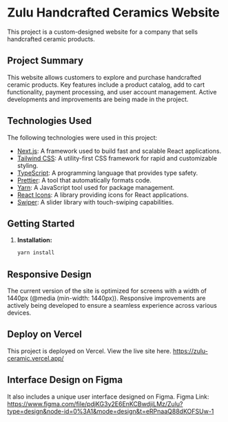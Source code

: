 # Zulu Handcrafted Ceramics Website

This project is a custom-designed website for a company that sells handcrafted ceramic products. 

## Project Summary

This website allows customers to explore and purchase handcrafted ceramic products. Key features include a product catalog, add to cart functionality, payment processing, and user account management.
Active developments and improvements are being made in the project.

## Technologies Used

The following technologies were used in this project:

- [Next.js](https://nextjs.org/): A framework used to build fast and scalable React applications.
- [Tailwind CSS](https://tailwindcss.com/): A utility-first CSS framework for rapid and customizable styling.
- [TypeScript](https://www.typescriptlang.org/): A programming language that provides type safety.
- [Prettier](https://prettier.io/): A tool that automatically formats code.
- [Yarn](https://yarnpkg.com/): A JavaScript tool used for package management.
- [React Icons](https://react-icons.github.io/react-icons/): A library providing icons for React applications.
- [Swiper](https://swiperjs.com/): A slider library with touch-swiping capabilities.

## Getting Started

1. **Installation:**
   ```bash
   yarn install

## Responsive Design
The current version of the site is optimized for screens with a width of 1440px (@media (min-width: 1440px)). 
Responsive improvements are actively being developed to ensure a seamless experience across various devices.

## Deploy on Vercel
This project is deployed on Vercel. View the live site here.
https://zulu-ceramic.vercel.app/

## Interface Design on Figma
It also includes a unique user interface designed on Figma.
Figma Link: https://www.figma.com/file/pdjKG3y2E6EnKCBwdjiLMz/Zulu?type=design&node-id=0%3A1&mode=design&t=eRPnaaQ88dKOFSUw-1
